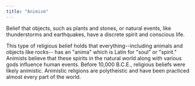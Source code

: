 ```yaml
---
title: "Animism"
---
```

Belief that objects, such as plants and stones, or natural events, like thunderstorms and earthquakes, have a discrete spirit and conscious life.

This type of religious belief holds that everything--including animals and objects like rocks-- has an &quot;anima&quot; which is Latin for &quot;soul&quot; or &quot;spirit.&quot; Animists believe that these spirits in the natural world along with various gods influence human events. Before 10,000 B.C.E., religious beliefs were likely animistic. Animistic religions are polytheistic and have been practiced almost every part of the world.

